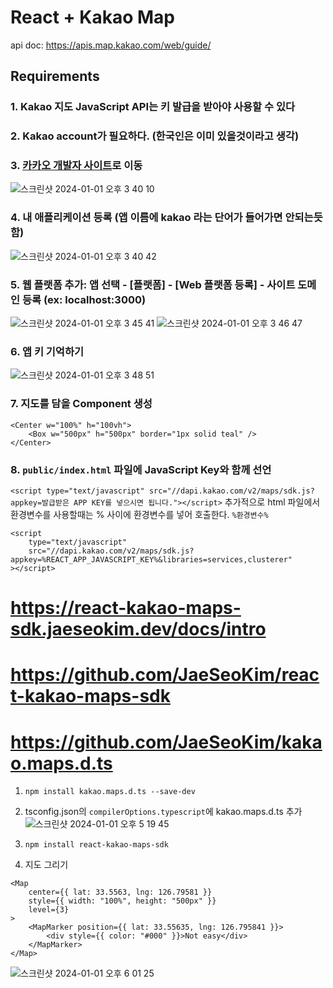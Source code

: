 # React + Kakao Map

api doc: https://apis.map.kakao.com/web/guide/

## Requirements

### 1. Kakao 지도 JavaScript API는 키 발급을 받아야 사용할 수 있다

### 2. Kakao account가 필요하다. (한국인은 이미 있을것이라고 생각)

### 3. [카카오 개발자 사이트](https://developers.kakao.com)로 이동

![스크린샷 2024-01-01 오후 3 40 10](https://github.com/jh0152park/React-Kakao-Map/assets/118165975/843656e0-97ac-49a6-9e57-7593c29da308)

### 4. 내 애플리케이션 등록 (앱 이름에 kakao 라는 단어가 들어가면 안되는듯함)

![스크린샷 2024-01-01 오후 3 40 42](https://github.com/jh0152park/React-Kakao-Map/assets/118165975/cee7f674-7a9b-4f23-92cc-8d5bbb410066)

### 5. 웹 플랫폼 추가: 앱 선택 - [플랫폼] - [Web 플랫폼 등록] - 사이트 도메인 등록 (ex: localhost:3000)

![스크린샷 2024-01-01 오후 3 45 41](https://github.com/jh0152park/React-Kakao-Map/assets/118165975/c674ed04-eef5-43f2-9c6c-fe7403684d2b)
![스크린샷 2024-01-01 오후 3 46 47](https://github.com/jh0152park/React-Kakao-Map/assets/118165975/f6f84e45-b27a-4009-a4c1-a6e3bedb33a9)

### 6. 앱 키 기억하기

![스크린샷 2024-01-01 오후 3 48 51](https://github.com/jh0152park/React-Kakao-Map/assets/118165975/08c68003-79bb-4e1a-badb-138816eaf198)

### 7. 지도를 담을 Component 생성

```JS
<Center w="100%" h="100vh">
    <Box w="500px" h="500px" border="1px solid teal" />
</Center>
```

### 8. `public/index.html` 파일에 JavaScript Key와 함께 선언

`<script type="text/javascript" src="//dapi.kakao.com/v2/maps/sdk.js?appkey=발급받은 APP KEY를 넣으시면 됩니다."></script>`
추가적으로 html 파일에서 환경변수를 사용할때는 % 사이에 환경변수를 넣어 호출한다. `%환경변수%`

```JS
<script
    type="text/javascript"
    src="//dapi.kakao.com/v2/maps/sdk.js?appkey=%REACT_APP_JAVASCRIPT_KEY%&libraries=services,clusterer"
></script>
```

# https://react-kakao-maps-sdk.jaeseokim.dev/docs/intro

# https://github.com/JaeSeoKim/react-kakao-maps-sdk

# https://github.com/JaeSeoKim/kakao.maps.d.ts

1. `npm install kakao.maps.d.ts --save-dev`
2. tsconfig.json의 `compilerOptions.typescript`에 kakao.maps.d.ts 추가
   ![스크린샷 2024-01-01 오후 5 19 45](https://github.com/jh0152park/React-Kakao-Map/assets/118165975/6e2f80be-b68e-429b-9b59-26399bf5ca1a)

3. `npm install react-kakao-maps-sdk`
4. 지도 그리기

```JS
<Map
    center={{ lat: 33.5563, lng: 126.79581 }}
    style={{ width: "100%", height: "500px" }}
    level={3}
>
    <MapMarker position={{ lat: 33.55635, lng: 126.795841 }}>
        <div style={{ color: "#000" }}>Not easy</div>
    </MapMarker>
</Map>
```
![스크린샷 2024-01-01 오후 6 01 25](https://github.com/jh0152park/React-Kakao-Map/assets/118165975/af772c8d-b630-46ce-b2d6-f2cabcc1b613)
